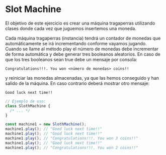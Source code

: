 # Slot Machine

El objetivo de este ejercicio es crear una máquina tragaperras utilizando clases donde cada vez que juguemos insertemos una moneda.

Cada máquina tragaperras (instancia) tendrá un contador de monedas que automáticamente se irá incrementando conforme vayamos jugando. Cuando se llame al método play el número de monedas debe incrementar de forma automática y debe generar tres booleanos aleatorios. En caso de que los tres booleanos sean true debe un mensaje por consola:

```
Congratulations!!!. You won <número de monedas> coins!!
```

y reiniciar las monedas almacenadas, ya que las hemos conseguido y han salido de la máquina. En caso contrario deberá mostrar otro mensaje:

```
Good luck next time!!
```

```javascript
// Ejemplo de uso:
class SlothMachine {
  /* ... */
}

const machine1 = new SlothMachine();
machine1.play(); // "Good luck next time!!"
machine1.play(); // "Good luck next time!!"
machine1.play(); // "Congratulations!!!. You won 3 coins!!"
machine1.play(); // "Good luck next time!!"
machine1.play(); // "Congratulations!!!. You won 2 coins!!"
```
